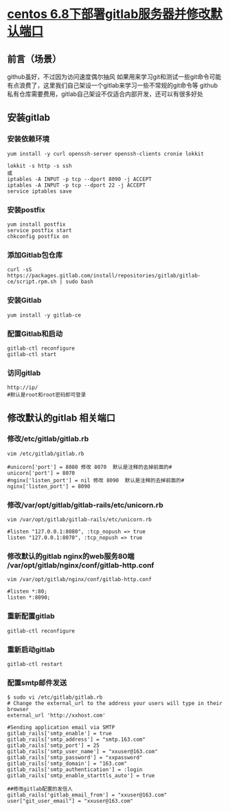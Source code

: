 # [centos 6.8下部署gitlab服务器并修改默认端口](https://segmentfault.com/a/1190000011266124)

## 前言（场景）

github虽好，不过因为访问速度偶尔抽风
如果用来学习git和测试一些git命令可能有点浪费了，这里我们自己架设一个gitlab来学习一些不常规的git命令等
github私有仓库需要费用，gitlab自己架设不仅适合内部开发，还可以有很多好处

## 安装gitlab

### 安装依赖环境

```
yum install -y curl openssh-server openssh-clients cronie lokkit

lokkit -s http -s ssh
或
iptables -A INPUT -p tcp --dport 8090 -j ACCEPT
iptables -A INPUT -p tcp --dport 22 -j ACCEPT
service iptables save
```

### 安装postfix

```
yum install postfix
service postfix start
chkconfig postfix on
```

### 添加Gitlab包仓库

```
curl -sS https://packages.gitlab.com/install/repositories/gitlab/gitlab-ce/script.rpm.sh | sudo bash
```

### 安装Gitlab

```
yum install -y gitlab-ce
```

### 配置Gitlab和启动

```
gitlab-ctl reconfigure
gitlab-ctl start
```

### 访问gitlab

```
http://ip/
#默认是root和root密码即可登录
```

## 修改默认的gitlab 相关端口

### 修改/etc/gitlab/gitlab.rb

```
vim /etc/gitlab/gitlab.rb

#unicorn['port'] = 8080 修改 8070  默认是注释的去掉前面的#
unicorn['port'] = 8070
#nginx['listen_port'] = nil 修改 8090  默认是注释的去掉前面的#
nginx['listen_port'] = 8090
```

### 修改/var/opt/gitlab/gitlab-rails/etc/unicorn.rb

```
vim /var/opt/gitlab/gitlab-rails/etc/unicorn.rb

#listen "127.0.0.1:8080", :tcp_nopush => true
listen "127.0.0.1:8070", :tcp_nopush => true
```

### 修改默认的gitlab nginx的web服务80端 /var/opt/gitlab/nginx/conf/gitlab-http.conf

```
vim /var/opt/gitlab/nginx/conf/gitlab-http.conf

#listen *:80;
listen *:8090;
```

### 重新配置gitlab

```
gitlab-ctl reconfigure
```

### 重新启动gitlab

```
gitlab-ctl restart
```

### 配置smtp邮件发送

```
$ sudo vi /etc/gitlab/gitlab.rb                            
# Change the external_url to the address your users will type in their browser
external_url 'http://xxhost.com'

#Sending application email via SMTP
gitlab_rails['smtp_enable'] = true
gitlab_rails['smtp_address'] = "smtp.163.com"
gitlab_rails['smtp_port'] = 25 
gitlab_rails['smtp_user_name'] = "xxuser@163.com"
gitlab_rails['smtp_password'] = "xxpassword"
gitlab_rails['smtp_domain'] = "163.com"
gitlab_rails['smtp_authentication'] = :login
gitlab_rails['smtp_enable_starttls_auto'] = true

##修改gitlab配置的发信人
gitlab_rails['gitlab_email_from'] = "xxuser@163.com"
user["git_user_email"] = "xxuser@163.com"
```